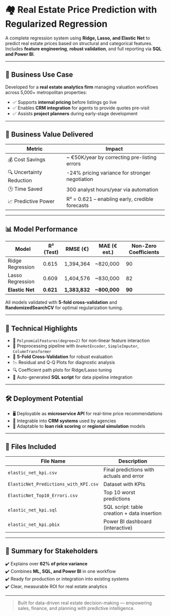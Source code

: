 # 🏘️ Real Estate Price Prediction with Regularized Regression

A complete regression system using **Ridge, Lasso, and Elastic Net** to predict real estate prices based on structural and categorical features. Includes **feature engineering**, **robust validation**, and full reporting via **SQL and Power BI**.

---

## 🏢 Business Use Case

Developed for a **real estate analytics firm** managing valuation workflows across 5,000+ metropolitan properties:

- ✅ Supports **internal pricing** before listings go live  
- ✅ Enables **CRM integration** for agents to provide quotes pre-visit  
- ✅ Assists **project planners** during early-stage development

---

## 💸 Business Value Delivered

| Metric                                | Impact                                         |
|---------------------------------------|------------------------------------------------|
| 💰 Cost Savings                        | ~ €50K/year by correcting pre-listing errors   |
| 🔍 Uncertainty Reduction               | -24% pricing variance for stronger negotiation |
| 🕒 Time Saved                          | 300 analyst hours/year via automation          |
| 📈 Predictive Power                    | R² = 0.621 – enabling early, credible forecasts|

---

## 📊 Model Performance

| Model            | R² (Test) | RMSE (€)   | MAE (€ est.) | Non-Zero Coefficients |
|------------------|-----------|------------|--------------|------------------------|
| Ridge Regression | 0.615     | 1,394,364  | ~820,000     | 90                     |
| Lasso Regression | 0.609     | 1,404,576  | ~830,000     | 82                     |
| **Elastic Net**  | **0.621** | **1,383,832** | **~800,000** | **90**                 |

All models validated with **5-fold cross-validation** and **RandomizedSearchCV** for optimal regularization tuning.

---


## 🔧 Technical Highlights

- 📐 `PolynomialFeatures(degree=2)` for non-linear feature interaction  
- 🧼 Preprocessing pipeline with `OneHotEncoder`, `SimpleImputer`, `ColumnTransformer`  
- 🧪 **5-Fold Cross-Validation** for robust evaluation  
- 📉 Residual and Q-Q Plots for diagnostic analysis  
- 🔍 Coefficient path plots for Ridge/Lasso tuning  
- 🧾 Auto-generated **SQL script** for data pipeline integration

---

## 🛠️ Deployment Potential

- 🖥️ Deployable as **microservice API** for real-time price recommendations  
- 📱 Integrable into **CRM systems** used by agencies  
- 🧠 Adaptable to **loan risk scoring** or **regional simulation** models

---

## 📁 Files Included

| File Name                      | Description                                  |
|-------------------------------|----------------------------------------------|
| `elastic_net_kpi.csv`         | Final predictions with actuals and error     |
| `ElasticNet_Predictions_with_KPI.csv` | Dataset with KPIs                        |
| `ElasticNet_Top10_Errori.csv` | Top 10 worst predictions                     |
| `elastic_net_kpi.sql`         | SQL script: table creation + data insertion  |
| `elastic_net_kpi.pbix`        | Power BI dashboard (interactive)             |

---

## 📌 Summary for Stakeholders

✔️ Explains over **62% of price variance**  
✔️ Combines **ML, SQL, and Power BI** in one workflow  
✔️ Ready for production or integration into existing systems  
✔️ Clear, measurable ROI for real estate analytics

---

> Built for data-driven real estate decision-making — empowering sales, finance, and planning with predictive intelligence.

